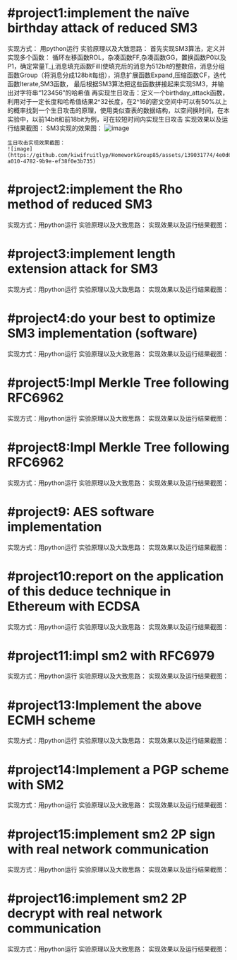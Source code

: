 # #project1:implement the naïve birthday attack of reduced SM3
  实现方式：
    用python运行
  实验原理以及大致思路：
    首先实现SM3算法，定义并实现多个函数：
    循环左移函数ROL，杂凑函数FF,杂凑函数GG，置换函数P0以及P1，确定常量T_j,消息填充函数Fill(使填充后的消息为512bit的整数倍，消息分组函数Group（将消息分成128bit每组），消息扩展函数Expand,压缩函数CF，迭代函数Iterate,SM3函数，
    最后根据SM3算法把这些函数拼接起来实现SM3，并输出对字符串“123456”的哈希值
    再实现生日攻击：定义一个birthday_attack函数，利用对于一定长度和哈希值结果2^32长度，在2^16的密文空间中可以有50%以上的概率找到一个生日攻击的原理，使用类似查表的数据结构，以空间换时间，在本实验中，以前14bit和前18bit为例，可在较短时间内实现生日攻击
  实现效果以及运行结果截图：
    SM3实现的效果图：
    ![image](https://github.com/kiwifruitlyp/HomeworkGroup85/assets/139031774/91158b88-b3f0-4ed6-89f1-496c69935bfc)

    生日攻击实现效果截图：
    ![image](https://github.com/kiwifruitlyp/HomeworkGroup85/assets/139031774/4e0d68d8-a010-4782-9b9e-ef38f0e3b735)

                         

# #project2:implement the Rho method of reduced SM3
  实现方式：用python运行
  实验原理以及大致思路：
  实现效果以及运行结果截图：
# #project3:implement length extension attack for SM3
  实现方式：用python运行
  实验原理以及大致思路：
  实现效果以及运行结果截图：
  # #project4:do your best to optimize SM3 implementation (software)
  实现方式：用python运行
  实验原理以及大致思路：
  实现效果以及运行结果截图：
  # #project5:Impl Merkle Tree following RFC6962
  实现方式：用python运行
  实验原理以及大致思路：
  实现效果以及运行结果截图：
  # #project8:Impl Merkle Tree following RFC6962
  实现方式：用python运行
  实验原理以及大致思路：
  实现效果以及运行结果截图：
  # #project9: AES software implementation
  实现方式：用python运行
  实验原理以及大致思路：
  实现效果以及运行结果截图：
  # #project10:report on the application of this deduce technique in Ethereum with ECDSA
  实现方式：用python运行
  实验原理以及大致思路：
  实现效果以及运行结果截图：
  # #project11:impl sm2 with RFC6979
  实现方式：用python运行
  实验原理以及大致思路：
  实现效果以及运行结果截图：
  # #project13:Implement the above ECMH scheme
  实现方式：用python运行
  实验原理以及大致思路：
  实现效果以及运行结果截图：
  # #project14:Implement a PGP scheme with SM2
  实现方式：用python运行
  实验原理以及大致思路：
  实现效果以及运行结果截图：
  # #project15:implement sm2 2P sign with real network communication
  实现方式：用python运行
  实验原理以及大致思路：
  实现效果以及运行结果截图：
  # #project16:implement sm2 2P decrypt with real network communication
  实现方式：用python运行
  实验原理以及大致思路：
  实现效果以及运行结果截图：
